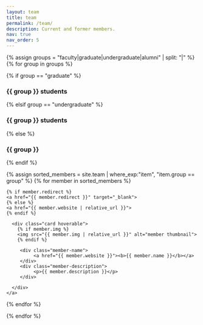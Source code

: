 ```yaml
---
layout: team
title: team
permalink: /team/
description: Current and former members.
nav: true
nav_order: 5
---
```


<div class="people">

{% assign groups = "faculty|graduate|undergraduate|alumni" | split: "|" %}
{% for group in groups %}

{% if group == "graduate" %}
<h3 class="mt-2 mb-3">{{ group }} students</h3>
{% elsif group == "undergraduate" %}
<h3 class="mt-2 mb-3">{{ group }} students</h3>
{% else %}
<h3 class="mt-2 mb-3">{{ group }}</h3>
{% endif %}



<div class="group-members">

  {% assign sorted_members = site.team | where_exp:"item", "item.group == group" %} 
  {% for member in sorted_members %}
  
  <div class="grid-item">

    {% if member.redirect %}
    <a href="{{ member.redirect }}" target="_blank">
    {% else %}
    <a href="{{ member.website | relative_url }}">
    {% endif %}
    
      <div class="card hoverable">
        {% if member.img %}
        <img src="{{ member.img | relative_url }}" alt="member thumbnail">            
        {% endif %}
               
         <div class="member-name">
              <a href="{{ member.website }}"><b>{{ member.name }}</b></a>
         </div>
         <div class="member-description">
              <p>{{ member.description }}</p>
         </div>
          
      </div>
    </a>
  </div>

{% endfor %}

</div>

{% endfor %}

</div>

  
